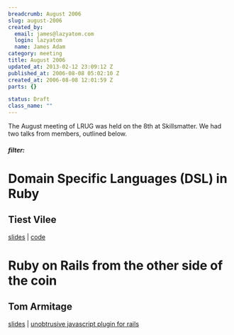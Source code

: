 ```yaml
--- 
breadcrumb: August 2006
slug: august-2006
created_by: 
  email: james@lazyatom.com
  login: lazyatom
  name: James Adam
category: meeting
title: August 2006
updated_at: 2013-02-12 23:09:12 Z
published_at: 2006-08-08 05:02:10 Z
created_at: 2006-08-08 12:01:59 Z
parts: {}

status: Draft
class_name: ""
---
```


The August meeting of LRUG was held on the 8th at Skillsmatter. We had two talks from members, outlined below.

##### filter: 

# Domain Specific Languages (DSL) in Ruby
## Tiest Vilee

<a href="http://svn.lrug.org/lrug_sandbox/presentations/ruby_dsl_presentation_tiest_2006/Domain Specific Languages.pdf">slides</a> | <a href="http://svn.lrug.org/lrug_sandbox/presentations/ruby_dsl_presentation_tiest_2006/fsa-code/">code</a>

# Ruby on Rails from the other side of the coin
## Tom Armitage

<a href="http://svn.lrug.org/lrug_sandbox/presentations/working_with_your_designers/rails-other-side-of-tracks.pdf">slides</a> | <a href="http://www.ujs4rails.com/" title="The all-new UJS4Rails Site">unobtrusive javascript plugin for rails</a>

